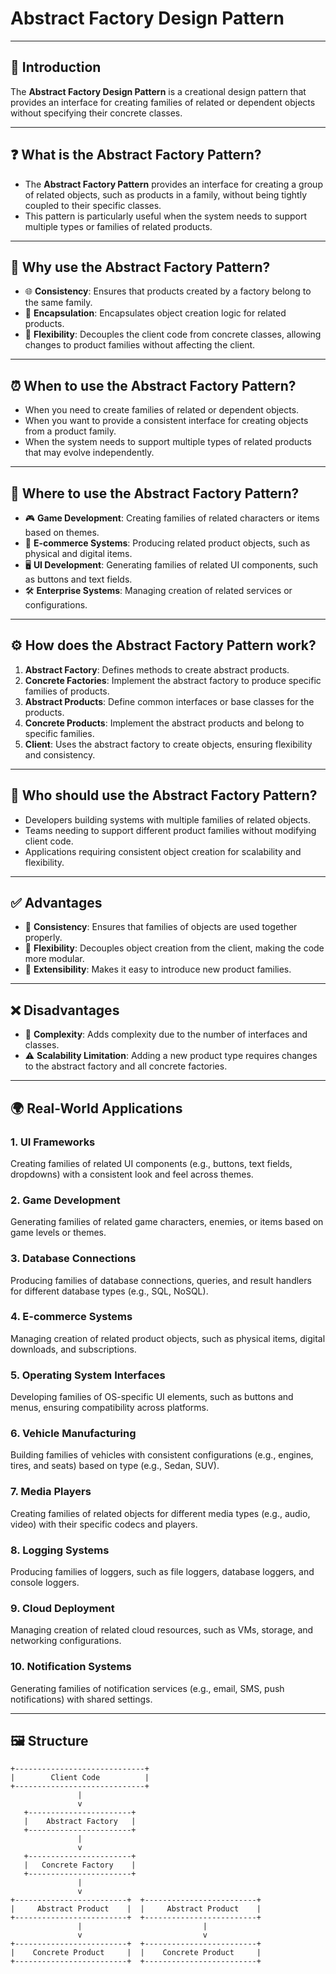 # Abstract Factory Design Pattern

---

## 🔎 Introduction
The **Abstract Factory Design Pattern** is a creational design pattern that provides an interface for creating families of related or dependent objects without specifying their concrete classes.

---

## ❓ What is the Abstract Factory Pattern?
- The **Abstract Factory Pattern** provides an interface for creating a group of related objects, such as products in a family, without being tightly coupled to their specific classes.
- This pattern is particularly useful when the system needs to support multiple types or families of related products.

---

## 🤔 Why use the Abstract Factory Pattern?
- 🌐 **Consistency**: Ensures that products created by a factory belong to the same family.
- 🧱 **Encapsulation**: Encapsulates object creation logic for related products.
- 🚀 **Flexibility**: Decouples the client code from concrete classes, allowing changes to product families without affecting the client.

---

## ⏰ When to use the Abstract Factory Pattern?
- When you need to create families of related or dependent objects.
- When you want to provide a consistent interface for creating objects from a product family.
- When the system needs to support multiple types of related products that may evolve independently.

---

## 📍 Where to use the Abstract Factory Pattern?
- 🎮 **Game Development**: Creating families of related characters or items based on themes.
- 🛒 **E-commerce Systems**: Producing related product objects, such as physical and digital items.
- 🖥️ **UI Development**: Generating families of related UI components, such as buttons and text fields.
- 🛠️ **Enterprise Systems**: Managing creation of related services or configurations.

---

## ⚙️ How does the Abstract Factory Pattern work?
1. **Abstract Factory**: Defines methods to create abstract products.
2. **Concrete Factories**: Implement the abstract factory to produce specific families of products.
3. **Abstract Products**: Define common interfaces or base classes for the products.
4. **Concrete Products**: Implement the abstract products and belong to specific families.
5. **Client**: Uses the abstract factory to create objects, ensuring flexibility and consistency.

---

## 👥 Who should use the Abstract Factory Pattern?
- Developers building systems with multiple families of related objects.
- Teams needing to support different product families without modifying client code.
- Applications requiring consistent object creation for scalability and flexibility.

---

## ✅ Advantages
- 🌱 **Consistency**: Ensures that families of objects are used together properly.
- 🔄 **Flexibility**: Decouples object creation from the client, making the code more modular.
- 🚀 **Extensibility**: Makes it easy to introduce new product families.

---

## ❌ Disadvantages
- 🧩 **Complexity**: Adds complexity due to the number of interfaces and classes.
- ⚠️ **Scalability Limitation**: Adding a new product type requires changes to the abstract factory and all concrete factories.

---

## 🌍 Real-World Applications
### 1. **UI Frameworks**
Creating families of related UI components (e.g., buttons, text fields, dropdowns) with a consistent look and feel across themes.

### 2. **Game Development**
Generating families of related game characters, enemies, or items based on game levels or themes.

### 3. **Database Connections**
Producing families of database connections, queries, and result handlers for different database types (e.g., SQL, NoSQL).

### 4. **E-commerce Systems**
Managing creation of related product objects, such as physical items, digital downloads, and subscriptions.

### 5. **Operating System Interfaces**
Developing families of OS-specific UI elements, such as buttons and menus, ensuring compatibility across platforms.

### 6. **Vehicle Manufacturing**
Building families of vehicles with consistent configurations (e.g., engines, tires, and seats) based on type (e.g., Sedan, SUV).

### 7. **Media Players**
Creating families of related objects for different media types (e.g., audio, video) with their specific codecs and players.

### 8. **Logging Systems**
Producing families of loggers, such as file loggers, database loggers, and console loggers.

### 9. **Cloud Deployment**
Managing creation of related cloud resources, such as VMs, storage, and networking configurations.

### 10. **Notification Systems**
Generating families of notification services (e.g., email, SMS, push notifications) with shared settings.

---

## 🖼️ Structure

```plaintext
+-----------------------------+
|        Client Code          |
+-----------------------------+
               |
               v
   +-----------------------+
   |    Abstract Factory   |
   +-----------------------+
               |
               v
   +-----------------------+
   |   Concrete Factory    |
   +-----------------------+
               |
               v
+-------------------------+  +-------------------------+
|     Abstract Product    |  |     Abstract Product    |
+-------------------------+  +-------------------------+
               |                           |
               v                           v
+-------------------------+  +-------------------------+
|    Concrete Product     |  |    Concrete Product     |
+-------------------------+  +-------------------------+
